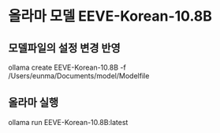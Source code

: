 # 올라마 모델 EEVE-Korean-10.8B

## 모델파일의 설정 변경 반영
ollama create EEVE-Korean-10.8B -f /Users/eunma/Documents/model/Modelfile

## 올라마 실행
ollama run EEVE-Korean-10.8B:latest

